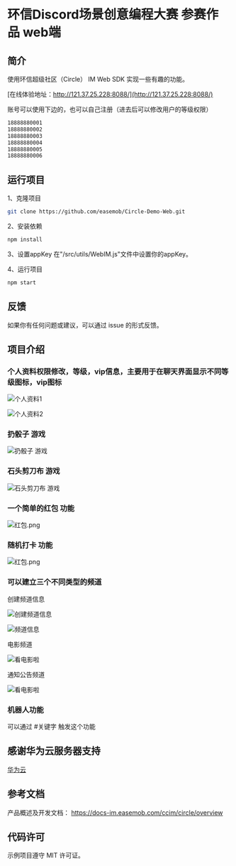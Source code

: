 # 环信Discord场景创意编程大赛 参赛作品 web端

## 简介

使用环信超级社区（Circle） IM Web SDK 实现一些有趣的功能。

[在线体验地址：http://121.37.25.228:8088/](http://121.37.25.228:8088/)

账号可以使用下边的，也可以自己注册（进去后可以修改用户的等级权限） 

```bash
18888880001
18888880002
18888880003
18888880004
18888880005
18888880006
```

## 运行项目

1、克隆项目  
```bash
git clone https://github.com/easemob/Circle-Demo-Web.git
```

2、安装依赖
```bash
npm install
```

3、设置appKey
在"/src/utils/WebIM.js"文件中设置你的appKey。

4、运行项目

```bash
npm start
```
## 反馈
如果你有任何问题或建议，可以通过 issue 的形式反馈。

## 项目介绍

### 个人资料权限修改，等级，vip信息，主要用于在聊天界面显示不同等级图标，vip图标

![个人资料1](./img/1.png)

![个人资料2](./img/2.png)

### 扔骰子 游戏

![扔骰子 游戏](./img/3.png)

### 石头剪刀布 游戏

![石头剪刀布 游戏](./img/4.png)

### 一个简单的红包 功能

![红包.png](./img/5.png)

### 随机打卡 功能

![红包.png](./img/6.png)

### 可以建立三个不同类型的频道  

创建频道信息

![创建频道信息](./img/9.png)

![频道信息](./img/7.png)

电影频道  

![看电影啦](./img/8.png)

通知公告频道

![看电影啦](./img/10.png)

### 机器人功能

可以通过 #关键字 触发这个功能

## 感谢华为云服务器支持 

[华为云](https://www.huaweicloud.com/)

## 参考文档

产品概述及开发文档：
https://docs-im.easemob.com/ccim/circle/overview

## 代码许可
示例项目遵守 MIT 许可证。

